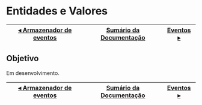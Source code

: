 # Entidades e Valores

[◂ Armazenador de eventos](02-armazenador-de-eventos.md) | [Sumário da Documentação](indice.md) | [Eventos ▸](04-eventos.md)
-- | -- | --

## Objetivo

Em desenvolvimento.

[◂ Armazenador de eventos](02-armazenador-de-eventos.md) | [Sumário da Documentação](indice.md) | [Eventos ▸](04-eventos.md)
-- | -- | --
